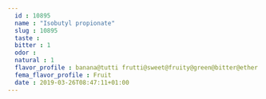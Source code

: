 ```yaml
---
  id : 10895
  name : "Isobutyl propionate"
  slug : 10895
  taste : 
  bitter : 1
  odor : 
  natural : 1
  flavor_profile : banana@tutti frutti@sweet@fruity@green@bitter@ether
  fema_flavor_profile : Fruit
  date : 2019-03-26T08:47:11+01:00
---
```



